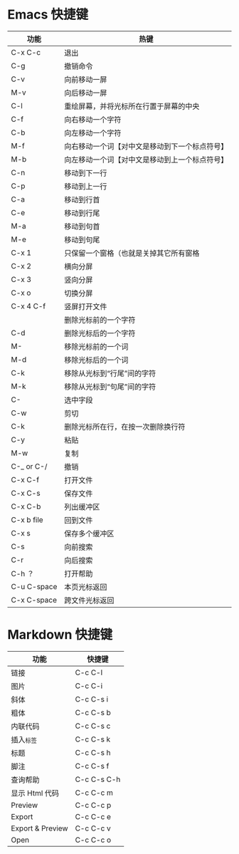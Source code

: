 
# Emacs 快捷键
| 功能 | 热键 |
| --- | --- |
|C-x C-c|退出|
|C-g|撤销命令
|C-v|向前移动一屏|
|M-v|向后移动一屏|
|C-l|重绘屏幕，并将光标所在行置于屏幕的中央|
|C-f|向右移动一个字符|
|C-b|向左移动一个字符|
|M-f|向右移动一个词【对中文是移动到下一个标点符号】|
|M-b|向左移动一个词【对中文是移动到上一个标点符号】|
|C-n|移动到下一行|
|C-p|移动到上一行|
|C-a|移动到行首|
|C-e|移动到行尾|
|M-a|移动到句首|
|M-e|移动到句尾|
|C-x 1|只保留一个窗格（也就是关掉其它所有窗格|
|C-x 2|横向分屏|
|C-x 3|竖向分屏|
|C-x o|切换分屏|
|C-x 4 C-f|竖屏打开文件|
|<DEL>|删除光标前的一个字符|
|C-d|删除光标后的一个字符|
|M-<DEL>|移除光标前的一个词|
|M-d|移除光标后的一个词|
|C-k|移除从光标到“行尾”间的字符|
|M-k|移除从光标到“句尾”间的字符|
|C-<SPC>|选中字段|
|C-w|剪切|
|C-k|删除光标所在行，在按一次删除换行符|
|C-y|粘贴|
|M-w|复制|
|C-_ or C-/|撤销|
|C-x C-f|打开文件|
|C-x C-s|保存文件|
|C-x C-b|列出缓冲区|
|C-x b file|回到文件|
|C-x s|保存多个缓冲区|
|C-s|向前搜索|
|C-r|向后搜索|
|C-h ？|打开帮助|
|C-u C-space|本页光标返回|
|C-x C-space|跨文件光标返回|

# Markdown 快捷键

| 功能 | 快捷键 | 
| --- | --- | 
| 链接 | C-c C-l | 
| 图片 | C-c C-i |
| 斜体 | C-c C-s i |
| 粗体 | C-c C-s b |
| 内联代码 | C-c C-s c |
| 插入<kbd>标签 | C-c C-s k |
| 标题 | C-c C-s h | 
| 脚注 | C-c C-s f | 
| 查询帮助 | C-c C-s C-h | 
| 显示 Html 代码 | C-c C-c m | 
| Preview | C-c C-c p | 
| Export | C-c C-c e | 
| Export & Preview | C-c C-c v |
| Open | C-c C-c o |



